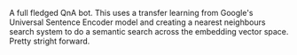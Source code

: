 A full fledged QnA bot. This uses a transfer learning from Google's Universal Sentence Encoder model and creating a nearest neighbours search system to do a semantic search across the embedding vector space. Pretty stright forward.
